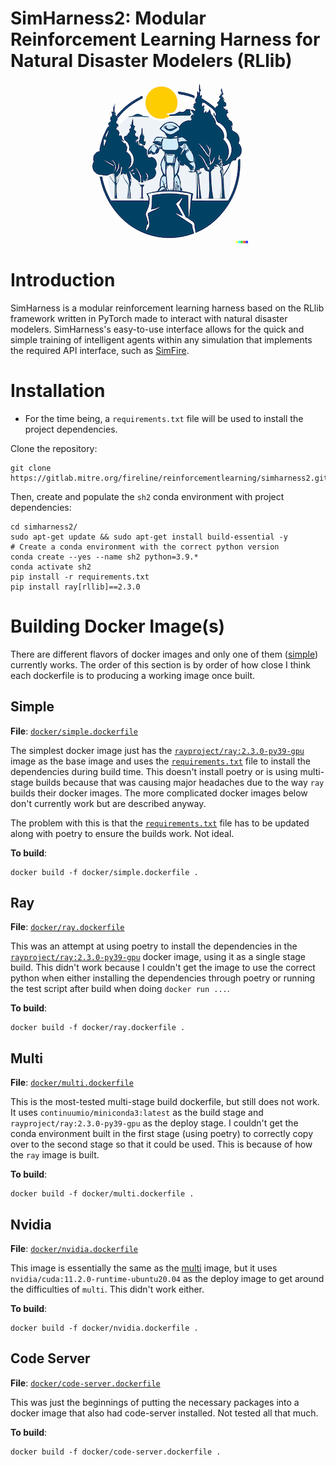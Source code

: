 # SimHarness2: Modular Reinforcement Learning Harness for Natural Disaster Modelers (RLlib)

<figure>
    <p align="center">
        <p align="center">
            <img src="assets/icons/simharness2_logo.png">
        </p>
</figure>


# Introduction

SimHarness is a modular reinforcement learning harness based on the RLlib framework written in PyTorch made to interact with natural disaster modelers.
SimHarness's easy-to-use interface allows for the quick and simple training of intelligent agents within any simulation that implements the required API interface, such as [SimFire](https://gitlab.mitre.org/fireline/simfire).

# Installation
- For the time being, a `requirements.txt` file will be used to install the project dependencies. 

Clone the repository:
```shell
git clone https://gitlab.mitre.org/fireline/reinforcementlearning/simharness2.git
```

Then, create and populate the `sh2` conda environment with project dependencies:
```shell
cd simharness2/
sudo apt-get update && sudo apt-get install build-essential -y
# Create a conda environment with the correct python version
conda create --yes --name sh2 python=3.9.*
conda activate sh2
pip install -r requirements.txt
pip install ray[rllib]==2.3.0
```

# Building Docker Image(s)

There are different flavors of docker images and only one of them ([simple](#simple)) currently works. The order of this section is by order of how close I think each dockerfile is to producing a working image once built.

## Simple

**File**: [`docker/simple.dockerfile`](docker/simple.dockerfile)

The simplest docker image just has the [`rayproject/ray:2.3.0-py39-gpu`](https://hub.docker.com/r/rayproject/ray) image as the base image and uses the [`requirements.txt`](requirements.txt) file to install the dependencies during build time. This doesn't install poetry or is using multi-stage builds because that was causing major headaches due to the way `ray` builds their docker images. The more complicated docker images below don't currently work but are described anyway.

The problem with this is that the [`requirements.txt`](requirements.txt) file has to be updated along with poetry to ensure the builds work. Not ideal.

**To build**:

```shell
docker build -f docker/simple.dockerfile .
```

## Ray

**File**: [`docker/ray.dockerfile`](docker/ray.dockerfile)

This was an attempt at using poetry to install the dependencies in the [`rayproject/ray:2.3.0-py39-gpu`](https://hub.docker.com/r/rayproject/ray) docker image, using it as a single stage build. This didn't work because I couldn't get the image to use the correct python when either installing the dependencies through poetry or running the test script after build when doing `docker run ...`.

**To build**:

```shell
docker build -f docker/ray.dockerfile .
```

## Multi

**File**: [`docker/multi.dockerfile`](docker/multi.dockerfile)

This is the most-tested multi-stage build dockerfile, but still does not work. It uses `continuumio/miniconda3:latest` as the build stage and `rayproject/ray:2.3.0-py39-gpu` as the deploy stage. I couldn't get the conda environment built in the first stage (using poetry) to correctly copy over to the second stage so that it could be used. This is because of how the `ray` image is built.


**To build**:

```shell
docker build -f docker/multi.dockerfile .
```

## Nvidia

**File**: [`docker/nvidia.dockerfile`](docker/nvidia.dockerfile)

This image is essentially the same as the [multi](docker/multi.dockerfile) image, but it uses `nvidia/cuda:11.2.0-runtime-ubuntu20.04` as the deploy image to get around the difficulties of `multi`. This didn't work either.

**To build**:

```shell
docker build -f docker/nvidia.dockerfile .
```

## Code Server

**File**: [`docker/code-server.dockerfile`](docker/code-server.dockerfile)

This was just the beginnings of putting the necessary packages into a docker image that also had code-server installed. Not tested all that much.

**To build**:

```shell
docker build -f docker/code-server.dockerfile .
```
